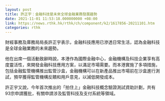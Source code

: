 ```yaml
---
layout: post
title: 許正宇：金融科技是未來全球金融業務發展趨勢
date: 2021-11-01 11:53:18.000000000 +08:00
link: https://news.rthk.hk/rthk/ch/component/k2/1617856-20211101.htm
categories: rthk
---
```


財經事務及庫務局局長許正宇表示，金融科技應用已滲透日常生活，認為金融科技是全球金融業務的未來趨勢。

他在出席一個活動致辭時說，本港作為國際金融中心，金融機構及科技企業享有高度靈活性，來開發金融科技應用方案，以滿足市場需要。而本港實施了多項措施，包括金融監管機構推出監管沙盒，金融機構可以在新產品推出市場前在沙盒進行測試，預早獲得監管機構反饋和用戶意見，以減低開發成本。

許正宇又說，今年首次推出的「拍住上」金融科技概念驗證測試資助計劃，共有93宗申請獲批，有關申請涉及監管科技及支付系統等領域。
